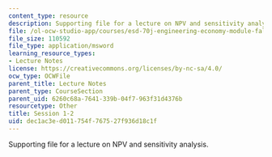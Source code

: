 ```yaml
---
content_type: resource
description: Supporting file for a lecture on NPV and sensitivity analysis.
file: /ol-ocw-studio-app/courses/esd-70j-engineering-economy-module-fall-2009/dec1ac3ed011754f767527f936d18c1f_ESD70session1_2.xls
file_size: 110592
file_type: application/msword
learning_resource_types:
- Lecture Notes
license: https://creativecommons.org/licenses/by-nc-sa/4.0/
ocw_type: OCWFile
parent_title: Lecture Notes
parent_type: CourseSection
parent_uid: 6260c68a-7641-339b-04f7-963f31d4376b
resourcetype: Other
title: Session 1-2
uid: dec1ac3e-d011-754f-7675-27f936d18c1f
---
```

Supporting file for a lecture on NPV and sensitivity analysis.